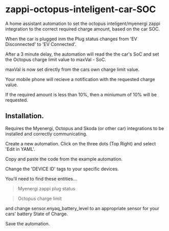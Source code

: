 # zappi-octopus-inteligent-car-SOC
A home assistant automation to set the octopus inteligent/myenergi zappi integration to the correct required charge amount, based on the car SOC.

When the car is plugged inm the Plug status changes from 'EV Disconnected' to 'EV Connected'.

After a 3 minute delay, the automation will read the the car's SoC and set the Octopus charge limit value to maxVal - SoC. 

maxVal is now set directly from the cars own charge limit value.

Your mobile phone will recieve a notification with the requested charge value.

If the required amount is less than 10%, then a miniumum of 10% will be requested.


## Installation.

Requires the Myenergi, Octopus and Skoda (or other car) integrations to be installed and correctly communicating.

Create a new automation. Click on the three dots (Top Right) and select 'Edit in YAML'.

Copy and paste the code from the example automation.

Change the 'DEVICE ID' tags to your specific devices. 

You'll need to find these entities...

> Myenergi zappi plug status

> Octopus charge limit

and change sensor.enyaq_battery_level to an appropriate sensor for your cars' battery State of Charge.

Save the automation.
